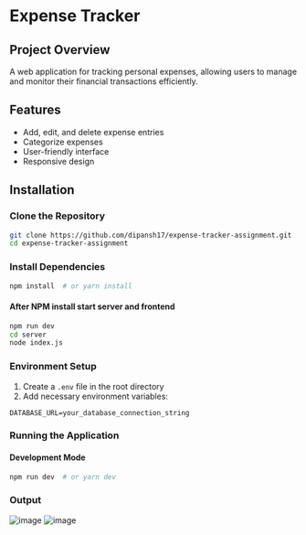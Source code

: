 # Expense Tracker

## Project Overview
A web application for tracking personal expenses, allowing users to manage and monitor their financial transactions efficiently.

## Features
- Add, edit, and delete expense entries
- Categorize expenses
- User-friendly interface
- Responsive design




## Installation

### Clone the Repository
```bash
git clone https://github.com/dipansh17/expense-tracker-assignment.git
cd expense-tracker-assignment
```

### Install Dependencies
```bash
npm install  # or yarn install
```
#### After NPM install start server and frontend 
```bash
npm run dev
cd server
node index.js
```

### Environment Setup
1. Create a `.env` file in the root directory
2. Add necessary environment variables:
```
DATABASE_URL=your_database_connection_string
```

### Running the Application

#### Development Mode
```bash
npm run dev  # or yarn dev
```
### Output
![image](https://github.com/user-attachments/assets/0f506d89-d47d-458d-a33b-a4bda6b0ae37)
![image](https://github.com/user-attachments/assets/d40b909e-c341-4624-b9e2-eab68f4e7e40)





